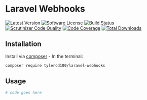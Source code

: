 # Laravel Webhooks
[![Latest Version](https://img.shields.io/github/release/tylercd100/laravel-webhooks.svg?style=flat-square)](https://github.com/tylercd100/laravel-webhooks/releases)
[![Software License](https://img.shields.io/badge/license-MIT-brightgreen.svg?style=flat-square)](LICENSE.md)
[![Build Status](https://travis-ci.org/tylercd100/laravel-webhooks.svg?branch=master)](https://travis-ci.org/tylercd100/laravel-webhooks)
[![Scrutinizer Code Quality](https://scrutinizer-ci.com/g/tylercd100/laravel-webhooks/badges/quality-score.png?b=master)](https://scrutinizer-ci.com/g/tylercd100/laravel-webhooks/?branch=master)
[![Code Coverage](https://scrutinizer-ci.com/g/tylercd100/laravel-webhooks/badges/coverage.png?b=master)](https://scrutinizer-ci.com/g/tylercd100/laravel-webhooks/?branch=master)
[![Total Downloads](https://img.shields.io/packagist/dt/tylercd100/laravel-webhooks.svg?style=flat-square)](https://packagist.org/packages/tylercd100/laravel-webhooks)

## Installation

Install via [composer](https://getcomposer.org/) - In the terminal:
```bash
composer require tylercd100/laravel-webhooks
```

## Usage
```php
# code goes here
```
